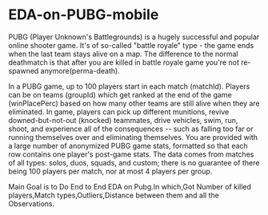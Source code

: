 # EDA-on-PUBG-mobile

PUBG (Player Unknown's Battlegrounds) is a hugely successful and popular online shooter game. It's of so-called "battle royale" type - the game ends when the last team stays alive on a map. The difference to the normal deathmatch is that after you are killed in battle royale game you're not re-spawned anymore(perma-death).

In a PUBG game, up to 100 players start in each match (matchId). Players can be on teams (groupId) which get ranked at the end of the game (winPlacePerc) based on how many other teams are still alive when they are eliminated. In game, players can pick up different munitions, revive downed-but-not-out (knocked) teammates, drive vehicles, swim, run, shoot, and experience all of the consequences -- such as falling too far or running themselves over and eliminating themselves.
You are provided with a large number of anonymized PUBG game stats, formatted so that each row contains one player's post-game stats. The data comes from matches of all types: solos, duos, squads, and custom; there is no guarantee of there being 100 players per match, nor at most 4 players per group.

Main Goal is to Do End to End EDA on Pubg.In which,Got Number of killed players,Match types,Outliers,Distance between them and all the Observations.
